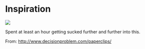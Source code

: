 # Inspiration

![](https://db-feed.s3.amazonaws.com/legacy/Screen_Shot_2017-10-10_at_9_11_51_PM-1507684554155.png)

Spent at least an hour getting sucked further and further into this.

From: http://www.decisionproblem.com/paperclips/
